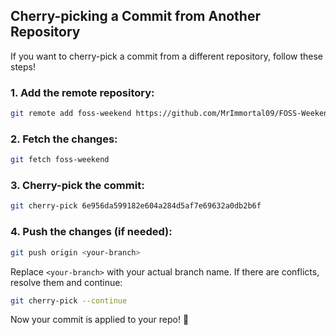 ## Cherry-picking a Commit from Another Repository

If you want to cherry-pick a commit from a different repository, follow these steps!

### 1. Add the remote repository:

```bash
git remote add foss-weekend https://github.com/MrImmortal09/FOSS-Weekend-2024-Leaderboard.git
```

### 2. Fetch the changes:

```bash
git fetch foss-weekend
```

### 3. Cherry-pick the commit:

```bash
git cherry-pick 6e956da599182e604a284d5af7e69632a0db2b6f
```

### 4. Push the changes (if needed):

```bash
git push origin <your-branch>
```

Replace `<your-branch>` with your actual branch name. If there are conflicts, resolve them and continue:

```bash
git cherry-pick --continue
```

Now your commit is applied to your repo! 🚀